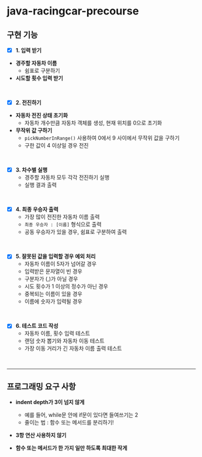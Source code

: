 # java-racingcar-precourse

<h2>구현 기능</h2>

- [x] **1. 입력 받기**
- **경주할 자동차 이름**
    - 쉼표로 구분하기
- **시도할 횟수 입력 받기**

<br>

- [x] **2. 전진하기**
- **자동차 전진 상태 초기화**
  - 자동차 개수만큼 자동차 객체를 생성, 현재 위치를 0으로 초기화
- **무작위 값 구하기**
    - `pickNumberInRange()` 사용하여 0에서 9 사이에서 무작위 값을 구하기
    - 구한 값이 4 이상일 경우 전진

<br>

- [x] **3. 차수별 실행**
    - 경주할 자동차 모두 각각 전진하기 실행
    - 실행 결과 출력

<br>

- [x] **4. 최종 우승자 출력**
    - 가장 많이 전진한 자동차 이름 출력
    - `최종 우승자 : [이름]` 형식으로 출력
    - 공동 우승자가 있을 경우, 쉼표로 구분하여 출력

<br>

- [x] **5. 잘못된 값을 입력할 경우 예외 처리**
    - 자동차 이름이 5자가 넘어갈 경우
    - 입력받은 문자열이 빈 경우
    - 구분자가 (,)가 아닐 경우
    - 시도 횟수가 1 이상의 정수가 아닌 경우
    - 중복되는 이름이 있을 경우
    - 이름에 숫자가 입력될 경우

<br>

- [x] **6. 테스트 코드 작성**
  - 자동차 이름, 횟수 입력 테스트
  - 랜덤 숫자 뽑기와 자동차 이동 테스트
  - 가장 이동 거리가 긴 자동차 이름 출력 테스트

<br>

---

<h2>프로그래밍 요구 사항</h2>

- **indent depth가 3이 넘지 않게**
    - 예를 들어, while문 안에 if문이 있다면 들여쓰기는 2
    - 줄이는 법 : 함수 또는 메서드를 분리하기!


- **3항 연산 사용하지 않기**


- **함수 또는 메서드가 한 가지 일만 하도록 최대한 작게**

